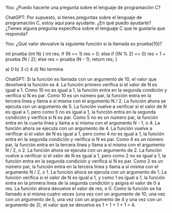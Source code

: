 You:
¿Puedo hacerte una pregunta sobre el lenguaje de programación C?

ChatGPT:
Por supuesto, si tienes preguntas sobre el lenguaje de programación C, estoy aquí para ayudarte. ¿En qué puedo ayudarte? ¿Tienes alguna pregunta específica sobre el lenguaje C que te gustaría que responda?

You:
¿Qué valor devuelve la siguiente función si la llamada es prueba(10)?

int prueba (int N) {
  int res;
  if (N == 1)
    res = 0;
  else
    if ((N % 2) == 0)
      res = 1 + prueba (N / 2);
    else
      res = prueba (N - 1);
  return res;
}

a) 0
b) 3
c) 4
d) No termina

ChatGPT:
Si la función es llamada con un argumento de 10, el valor que devolverá la función es 4. La función primero verifica si el valor de N es igual a 1. Como 10 no es igual a 1, la función entra en la segunda condición y verifica si N es par. Como 10 es un número par, la función entra en la tercera línea y llama a sí misma con el argumento N / 2. La función ahora se ejecuta con un argumento de 5. La función vuelve a verificar si el valor de N es igual a 1, pero como 5 no es igual a 1, la función entra en la segunda condición y verifica si N es par. Como 5 no es un número par, la función entra en la cuarta línea y llama a sí misma con el argumento N - 1, o 4. La función ahora se ejecuta con un argumento de 4. La función vuelve a verificar si el valor de N es igual a 1, pero como 4 no es igual a 1, la función entra en la segunda condición y verifica si N es par. Como 4 es un número par, la función entra en la tercera línea y llama a sí misma con el argumento N / 2, o 2. La función ahora se ejecuta con un argumento de 2. La función vuelve a verificar si el valor de N es igual a 1, pero como 2 no es igual a 1, la función entra en la segunda condición y verifica si N es par. Como 2 es un número par, la función entra en la tercera línea y llama a sí misma con el argumento N / 2, o 1. La función ahora se ejecuta con un argumento de 1. La función verifica si el valor de N es igual a 1, y como 1 es igual a 1, la función entra en la primera línea de la segunda condición y asigna el valor de 0 a res. La función ahora devuelve el valor de res, o 0. Como la función se ha llamado a sí misma cuatro veces (una vez con un argumento de 10, una vez con un argumento de 5, una vez con un argumento de 4 y una vez con un argumento de 2), el valor que se devuelve es 1 + 1 + 1 + 1 = 4.
